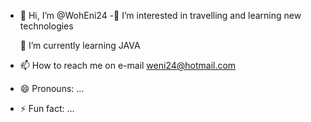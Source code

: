 - 👋 Hi, I’m @WohEni24
 -👀 I’m interested in travelling and learning new technologies
  
  🌱 I’m currently learning JAVA
- 📫 How to reach me on e-mail weni24@hotmail.com
- 😄 Pronouns: ...
- ⚡ Fun fact: ...

<!---
WohEni24/WohEni24 is a ✨ special ✨ repository because its `README.md` (this file) appears on your GitHub profile.
You can click the Preview link to take a look at your changes.
--->
